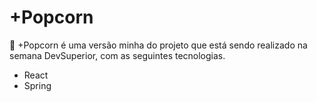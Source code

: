 # +Popcorn

:rocket: +Popcorn é uma versão minha do projeto que está sendo realizado na semana DevSuperior, com as seguintes tecnologias.

- React
- Spring


